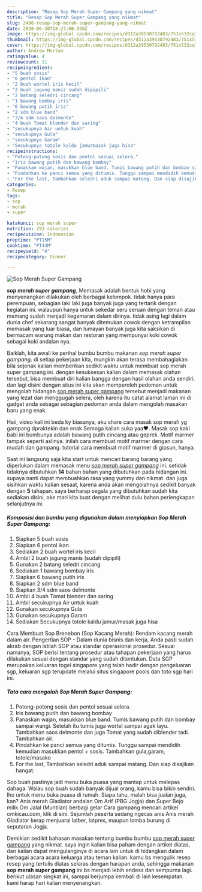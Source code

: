 ```yaml
---
description: "Resep Sop Merah Super Gampang yang nikmat"
title: "Resep Sop Merah Super Gampang yang nikmat"
slug: 2486-resep-sop-merah-super-gampang-yang-nikmat
date: 2020-06-30T18:27:00.936Z
image: https://img-global.cpcdn.com/recipes/d312a39530792483/751x532cq70/sop-merah-super-gampang-foto-resep-utama.jpg
thumbnail: https://img-global.cpcdn.com/recipes/d312a39530792483/751x532cq70/sop-merah-super-gampang-foto-resep-utama.jpg
cover: https://img-global.cpcdn.com/recipes/d312a39530792483/751x532cq70/sop-merah-super-gampang-foto-resep-utama.jpg
author: Andrew Morton
ratingvalue: 4
reviewcount: 11
recipeingredient:
- "5 buah sosis"
- "6 pentol ikan"
- "2 buah wortel iris kecil"
- "2 buah jagung manis sudah dipipili"
- "2 batang seledri cincang"
- "1 bawang bombay iris"
- "6 bawang putih iris"
- "2 sdm blue band"
- "3/4 sdm saos delmonte"
- "4 buah Tomat blender dan saring"
- "secukupnya Air untuk kuah"
- "secukupnya Gula"
- "secukupnya Garam"
- "Secukupnya totole kaldu jamurmasak juga hisa"
recipeinstructions:
- "Potong-potong sosis dan pentol sesuai selera."
- "Iris bawang putih dan bawang bombay"
- "Panaskan wajan, masukkan blue band. Tumis bawang putih dan bombay sampai wangi. Setelah itu tumis juga wortel sampai agak layu. Tambahkan saos delmonte dan juga Tomat yang sudah diblender tadi. Tambahkan air."
- "Pindahkan ke panci semua yang ditumis. Tunggu sampai mendidih kemudian masukkan pentol + sosis. Tambahkan gula,garam, totole/masako"
- "For the last, Tambahkan seledri aduk sampai matang. Dan siap disajikan hangat."
categories:
- Resep
tags:
- sop
- merah
- super

katakunci: sop merah super 
nutrition: 293 calories
recipecuisine: Indonesian
preptime: "PT15M"
cooktime: "PT44M"
recipeyield: "4"
recipecategory: Dinner

---
```



![Sop Merah Super Gampang](https://img-global.cpcdn.com/recipes/d312a39530792483/751x532cq70/sop-merah-super-gampang-foto-resep-utama.jpg)

<b><i>sop merah super gampang</i></b>, Memasak adalah bentuk hobi yang menyenangkan dilakukan oleh berbagai kelompok. tidak hanya para perempuan, sebagian laki laki juga banyak juga yang tertarik dengan kegiatan ini. walaupun hanya untuk sekedar seru seruan dengan teman atau memang sudah menjadi kegemaran dalam dirinya. tidak asing lagi dalam dunia chef sekarang sangat banyak ditemukan cowok dengan ketrampilan memasak yang luar biasa, dan lumayan banyak juga kita saksikan di bermacam warung makan dan restoran yang mempunyai koki cowok sebagai koki andalan nya.

Baiklah, kita awali ke perihal bumbu bumbu makanan <i>sop merah super gampang</i>. di setiap pekerjaan kita, mungkin akan terasa membahagiakan bila sejenak kalian memberikan sedikit waktu untuk membuat sop merah super gampang ini. dengan kesuksesan kalian dalam memasak olahan tersebut, bisa membuat diri kalian bangga dengan hasil olahan anda sendiri. dan lagi disini dengan situs ini kita akan memperoleh pedoman untuk mengolah hidangan <u>sop merah super gampang</u> tersebut menjadi makanan yang lezat dan menggugah selera, oleh karena itu catat alamat laman ini di gadget anda sebagai sebagian pedoman anda dalam mengolah masakan baru yang enak.

Haii, video kali ini beda ky biasanya, aku share cara masak sop merah yg gampang dpraktekin dan enak Semoga kalian suka yaa❤. Masak sop kaki babi ini bumbunya adalah bawang putih cincang atau geprek. Motif marmer tampak seperti aslinya. inilah cara membuat motif marmer dengan cara mudah dan gampang. tutorial cara membuat motif marmer di gipsun, hanya.


Saat ini langsung saja kita start untuk mencari barang barang yang diperlukan dalam memasak menu <u><i>sop merah super gampang</i></u> ini. setidak tidaknya dibutuhkan <b>14</b> bahan bahan yang dibutuhkan pada hidangan ini. supaya nanti dapat membuahkan rasa yang yummy dan nikmat. dan juga sisihkan waktu kalian sesaat, karena anda akan mengolahnya sedikit banyak dengan <b>5</b> tahapan. saya berharap segala yang dibutuhkan sudah kita sediakan disini, oke mari kita buat dengan melihat dulu bahan perlengkapan selanjutnya ini.

<!--inarticleads1-->

##### Komposisi dan bumbu yang digunakan dalam menyiapkan Sop Merah Super Gampang:

1. Siapkan 5 buah sosis
1. Siapkan 6 pentol ikan
1. Sediakan 2 buah wortel iris kecil
1. Ambil 2 buah jagung manis (sudah dipipili)
1. Gunakan 2 batang seledri cincang
1. Sediakan 1 bawang bombay iris
1. Siapkan 6 bawang putih iris
1. Siapkan 2 sdm blue band
1. Siapkan 3/4 sdm saos delmonte
1. Ambil 4 buah Tomat blender dan saring
1. Ambil secukupnya Air untuk kuah
1. Gunakan secukupnya Gula
1. Gunakan secukupnya Garam
1. Sediakan Secukupnya totole kaldu jamur/masak juga hisa


Cara Membuat Sop Brenebon (Sop Kacang Merah): Rendam kacang merah dalam air. Pengertian SOP - Dalam dunia bisnis dan kerja, Anda pasti sudah akrab dengan istilah SOP atau standar operasional prosedur. Sesuai namanya, SOP berisi tentang prosedur atau tahapan pekerjaan yang harus dilakukan sesuai dengan standar yang sudah ditentukan. Data SGP merupakan keluaran togel singapore yang telah hadir dengan pengeluaran sgp, keluaran sgp terupdate melalui situs singapore pools dan toto sgp hari ini. 

<!--inarticleads2-->

##### Tata cara mengolah Sop Merah Super Gampang:

1. Potong-potong sosis dan pentol sesuai selera.
1. Iris bawang putih dan bawang bombay
1. Panaskan wajan, masukkan blue band. Tumis bawang putih dan bombay sampai wangi. Setelah itu tumis juga wortel sampai agak layu. Tambahkan saos delmonte dan juga Tomat yang sudah diblender tadi. Tambahkan air.
1. Pindahkan ke panci semua yang ditumis. Tunggu sampai mendidih kemudian masukkan pentol + sosis. Tambahkan gula,garam, totole/masako
1. For the last, Tambahkan seledri aduk sampai matang. Dan siap disajikan hangat.


Sop buah pastinya jadi menu buka puasa yang mantap untuk melepas dahaga. Walau sop buah sudah banyak dijual orang, kamu bisa bikin sendiri. lho untuk menu buka puasa di rumah. Siapa tahu, malah bisa jualan juga, kan? Anis merah Gladiator andalan Om Arif (PBG Jogja) dan Super Bejo milik Om Jalal (Muntilan) berbagi gelar Cara gampang mencari artikel omkicau.com, klik di sini. Sejumlah peserta sedang ngecas anis Anis merah Gladiator kerap menjuarai latber, latpres, maupun lomba burung di seputaran Jogja. 

Demikian sedikit bahasan masakan tentang bumbu bumbu <u>sop merah super gampang</u> yang nikmat. saya ingin kalian bisa paham dengan artikel diatas, dan kalian dapat mengulanginya di acara lain untuk di hidangkan dalam berbagai acara acara keluarga atau teman kalian. kamu bs mengulik resep resep yang tertulis diatas selaras dengan harapan anda, sehingga makanan <b>sop merah super gampang</b> ini bs menjadi lebih endess dan sempurna lagi. berikut ulasan singkat ini, sampai berjumpa kembali di lain kesempatan. kami harap hari kalian menyenangkan.
